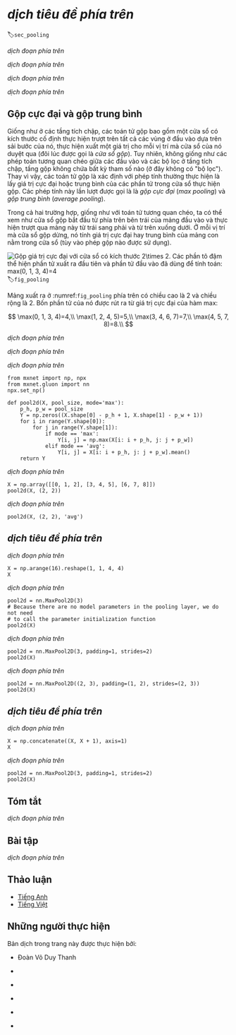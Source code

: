 <!-- ===================== Bắt đầu dịch Phần 1 ==================== -->
<!-- ========================================= REVISE PHẦN 1 - BẮT ĐẦU =================================== -->

<!--
# Pooling
-->

# *dịch tiêu đề phía trên*
:label:`sec_pooling`


<!--
Often, as we process images, we want to gradually reduce the spatial resolution of our hidden representations, 
aggregating information so that the higher up we go in the network, the larger the receptive field (in the input) to which each hidden node is sensitive.
-->

*dịch đoạn phía trên*

<!--
Often our ultimate task asks some global question about the image, e.g., *does it contain a cat?*
So typically the nodes of our final layer should be sensitive to the entire input.
By gradually aggregating information, yielding coarser and coarser maps, we accomplish this goal of ultimately learning a global representation,
while keeping all of the advantages of convolutional layers at the intermediate layers of processing.
-->

*dịch đoạn phía trên*


<!--
Moreover, when detecting lower-level features, such as edges (as discussed in :numref:`sec_conv_layer`),
we often want our representations to be somewhat invariant to translation.
For instance, if we take the image `X` with a sharp delineation between black and white
and shift the whole image by one pixel to the right, i.e., `Z[i, j] = X[i, j+1]`, then the output for the new image `Z` might be vastly different.
The edge will have shifted by one pixel and with it all the activations.
In reality, objects hardly ever occur exactly at the same place.
In fact, even with a tripod and a stationary object, vibration of the camera due to the movement of the shutter might shift everything by a pixel or so
(high-end cameras are loaded with special features to address this problem).
-->

*dịch đoạn phía trên*

<!--
This section introduces pooling layers, which serve the dual purposes of
mitigating the sensitivity of convolutional layers to location and of spatially downsampling representations.
-->

*dịch đoạn phía trên*

<!-- ===================== Kết thúc dịch Phần 1 ===================== -->

<!-- ===================== Bắt đầu dịch Phần 2 ===================== -->

<!--
## Maximum Pooling and Average Pooling
-->

## Gộp cực đại và gộp trung bình

<!--
Like convolutional layers, pooling operators consist of a fixed-shape window that is slid over all regions in the input according to its stride, 
computing a single output for each location traversed by the fixed-shape window (sometimes known as the *pooling window*).
However, unlike the cross-correlation computation of the inputs and kernels in the convolutional layer, the pooling layer contains no parameters (there is no *filter*).
Instead, pooling operators are deterministic, typically calculating either the maximum or the average value of the elements in the pooling window.
These operations are called *maximum pooling* (*max pooling* for short) and *average pooling*, respectively.
-->

Giống như ở các tầng tích chập, các toán tử gộp bao gồm một cửa sổ có kích thước cố định thực hiện trượt trên tất cả các vùng ở đầu vào dựa trên sải bước của nó,
thực hiện xuất một giá trị cho mỗi vị trí mà cửa sổ của nó duyệt qua (đôi lúc được gọi là *cửa sổ gộp*).
Tuy nhiên, không giống như các phép toán tương quan chéo giữa các đầu vào và các bộ lọc ở tầng tích chập, tầng gộp không chứa bất kỳ tham số nào (ở đây không có "bộ lọc").
Thay vì vậy, các toán tử gộp là xác định với phép tính thường thực hiện là lấy giá trị cực đại hoặc trung bình của các phần tử trong cửa sổ thực hiện gộp.
Các phép tính này lần lượt được gọi là là *gộp cực đại* (*max pooling*) và *gộp trung bình* (*average pooling*).

<!--
In both cases, as with the cross-correlation operator, we can think of the pooling window as starting from the top left of the input array
and sliding across the input array from left to right and top to bottom.
At each location that the pooling window hits, it computes the maximum or average
value of the input subarray in the window (depending on whether *max* or *average* pooling is employed).
-->

Trong cả hai trường hợp, giống như với toán tử tương quan chéo, ta có thể xem như cửa sổ gộp bắt đầu từ phía trên bên trái của mảng đầu vào và thực hiện trượt qua mảng này từ trái sang phải và từ trên xuống dưới.
Ở mỗi vị trí mà cửa sổ gộp dừng, nó tính giá trị cực đại hay trung bình của mảng con nằm trong cửa sổ (tùy vào phép gộp nào được sử dụng).

<!--
![Maximum pooling with a pooling window shape of $2\times 2$. The shaded portions represent the first output element and the input element used for its computation: $\max(0, 1, 3, 4)=4$](../img/pooling.svg)
-->

![Gộp giá trị cực đại với cửa sổ có kích thước $2\times 2$. Các phần tô đậm thể hiện phần tử xuất ra đầu tiên và phần tử đầu vào đã dùng để tính toán: $max(0, 1, 3, 4)=4$](../img/pooling.svg)
:label:`fig_pooling`

<!--
The output array in :numref:`fig_pooling` above has a height of 2 and a width of 2.
The four elements are derived from the maximum value of $\text{max}$:
-->

Mảng xuất ra ở :numref:`fig_pooling` phía trên có chiều cao là 2 và chiều rộng là 2. 
Bốn phần tử của nó được rút ra từ giá trị cực đại của hàm $\text{max}$:

$$
\max(0, 1, 3, 4)=4,\\
\max(1, 2, 4, 5)=5,\\
\max(3, 4, 6, 7)=7,\\
\max(4, 5, 7, 8)=8.\\
$$

<!-- ===================== Kết thúc dịch Phần 2 ===================== -->

<!-- ===================== Bắt đầu dịch Phần 3 ===================== -->

<!--
A pooling layer with a pooling window shape of $p \times q$ is called a $p \times q$ pooling layer.
The pooling operation is called $p \times q$ pooling.
-->

*dịch đoạn phía trên*

<!--
Let us return to the object edge detection example mentioned at the beginning of this section.
Now we will use the output of the convolutional layer as the input for $2\times 2$ maximum pooling.
Set the convolutional layer input as `X` and the pooling layer output as `Y`. Whether or not the values of `X[i, j]` and `X[i, j+1]` are different,
or `X[i, j+1]` and `X[i, j+2]` are different, the pooling layer outputs all include `Y[i, j]=1`.
That is to say, using the $2\times 2$ maximum pooling layer, we can still detect if the pattern recognized by the convolutional layer
moves no more than one element in height and width.
-->

*dịch đoạn phía trên*

<!--
In the code below, we implement the forward computation of the pooling layer in the `pool2d` function.
This function is similar to the `corr2d` function in :numref:`sec_conv_layer`.
However, here we have no kernel, computing the output as either the max or the average of each region in the input..
-->

*dịch đoạn phía trên*

```{.python .input  n=3}
from mxnet import np, npx
from mxnet.gluon import nn
npx.set_np()

def pool2d(X, pool_size, mode='max'):
    p_h, p_w = pool_size
    Y = np.zeros((X.shape[0] - p_h + 1, X.shape[1] - p_w + 1))
    for i in range(Y.shape[0]):
        for j in range(Y.shape[1]):
            if mode == 'max':
                Y[i, j] = np.max(X[i: i + p_h, j: j + p_w])
            elif mode == 'avg':
                Y[i, j] = X[i: i + p_h, j: j + p_w].mean()
    return Y
```

<!--
We can construct the input array `X` in the above diagram to validate the output of the two-dimensional maximum pooling layer.
-->

*dịch đoạn phía trên*

```{.python .input  n=4}
X = np.array([[0, 1, 2], [3, 4, 5], [6, 7, 8]])
pool2d(X, (2, 2))
```

<!--
At the same time, we experiment with the average pooling layer.
-->

*dịch đoạn phía trên*

```{.python .input  n=14}
pool2d(X, (2, 2), 'avg')
```

<!-- ===================== Kết thúc dịch Phần 3 ===================== -->

<!-- ===================== Bắt đầu dịch Phần 4 ===================== -->

<!-- ========================================= REVISE PHẦN 1 - KẾT THÚC ===================================-->

<!-- ========================================= REVISE PHẦN 2 - BẮT ĐẦU ===================================-->

<!--
## Padding and Stride
-->

## *dịch tiêu đề phía trên*

<!--
As with convolutional layers, pooling layers can also change the output shape.
And as before, we can alter the operation to achieve a desired output shape by padding the input and adjusting the stride.
We can demonstrate the use of padding and strides in pooling layers via the two-dimensional maximum pooling layer MaxPool2D shipped in MXNet Gluon's `nn` module.
We first construct an input data of shape `(1, 1, 4, 4)`, where the first two dimensions are batch and channel.
-->

*dịch đoạn phía trên*

```{.python .input  n=15}
X = np.arange(16).reshape(1, 1, 4, 4)
X
```

<!--
By default, the stride in the `MaxPool2D` class has the same shape as the pooling window.
Below, we use a pooling window of shape `(3, 3)`, so we get a stride shape of `(3, 3)` by default.
-->

*dịch đoạn phía trên*

```{.python .input  n=16}
pool2d = nn.MaxPool2D(3)
# Because there are no model parameters in the pooling layer, we do not need
# to call the parameter initialization function
pool2d(X)
```

<!--
The stride and padding can be manually specified.
-->

*dịch đoạn phía trên*

```{.python .input  n=7}
pool2d = nn.MaxPool2D(3, padding=1, strides=2)
pool2d(X)
```

<!--
Of course, we can specify an arbitrary rectangular pooling window
and specify the padding and stride for height and width, respectively.
-->

*dịch đoạn phía trên*

```{.python .input  n=8}
pool2d = nn.MaxPool2D((2, 3), padding=(1, 2), strides=(2, 3))
pool2d(X)
```

<!-- ===================== Kết thúc dịch Phần 4 ===================== -->

<!-- ===================== Bắt đầu dịch Phần 5 ===================== -->

<!--
## Multiple Channels
-->

## *dịch tiêu đề phía trên*

<!--
When processing multi-channel input data, the pooling layer pools each input channel separately, rather than adding the inputs of each channel by channel as in a convolutional layer.
This means that the number of output channels for the pooling layer is the same as the number of input channels.
Below, we will concatenate arrays `X` and `X+1` on the channel dimension to construct an input with 2 channels.
-->

*dịch đoạn phía trên*

```{.python .input  n=9}
X = np.concatenate((X, X + 1), axis=1)
X
```

<!--
As we can see, the number of output channels is still 2 after pooling.
-->

*dịch đoạn phía trên*

```{.python .input  n=10}
pool2d = nn.MaxPool2D(3, padding=1, strides=2)
pool2d(X)
```

<!--
## Summary
-->

## Tóm tắt

<!--
* Taking the input elements in the pooling window, the maximum pooling operation assigns the maximum value as the output and the average pooling operation assigns the average value as the output.
* One of the major functions of a pooling layer is to alleviate the excessive sensitivity of the convolutional layer to location.
* We can specify the padding and stride for the pooling layer.
* Maximum pooling, combined with a stride larger than 1 can be used to reduce the resolution.
* The pooling layer's number of output channels is the same as the number of input channels.
-->

*dịch đoạn phía trên*


<!--
## Exercises
-->

## Bài tập

<!--
1. Can you implement average pooling as a special case of a convolution layer? If so, do it.
1. Can you implement max pooling as a special case of a convolution layer? If so, do it.
1. What is the computational cost of the pooling layer? Assume that the input to the pooling layer is of size $c\times h\times w$, the pooling window has a shape of $p_h\times p_w$ with a padding of $(p_h, p_w)$ and a stride of $(s_h, s_w)$.
1. Why do you expect maximum pooling and average pooling to work differently?
1. Do we need a separate minimum pooling layer? Can you replace it with another operation?
1. Is there another operation between average and maximum pooling that you could consider (hint: recall the softmax)? Why might it not be so popular?
-->

*dịch đoạn phía trên*

<!-- ===================== Kết thúc dịch Phần 5 ===================== -->
<!-- ========================================= REVISE PHẦN 2 - KẾT THÚC ===================================-->


<!--
## [Discussions](https://discuss.mxnet.io/t/2352)
-->

## Thảo luận
* [Tiếng Anh](https://discuss.mxnet.io/t/2352)
* [Tiếng Việt](https://forum.machinelearningcoban.com/c/d2l)

## Những người thực hiện
Bản dịch trong trang này được thực hiện bởi:
<!--
Tác giả của mỗi Pull Request điền tên mình và tên những người review mà bạn thấy
hữu ích vào từng phần tương ứng. Mỗi dòng một tên, bắt đầu bằng dấu `*`.

Lưu ý:
* Nếu reviewer không cung cấp tên, bạn có thể dùng tên tài khoản GitHub của họ
với dấu `@` ở đầu. Ví dụ: @aivivn.

* Tên đầy đủ của các reviewer có thể được tìm thấy tại https://github.com/aivivn/d2l-vn/blob/master/docs/contributors_info.md
-->

* Đoàn Võ Duy Thanh
<!-- Phần 1 -->
*

<!-- Phần 2 -->
*

<!-- Phần 3 -->
*

<!-- Phần 4 -->
*

<!-- Phần 5 -->
*
